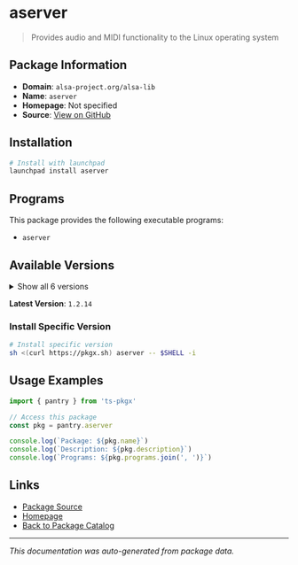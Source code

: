 # aserver

> Provides audio and MIDI functionality to the Linux operating system

## Package Information

- **Domain**: `alsa-project.org/alsa-lib`
- **Name**: `aserver`
- **Homepage**: Not specified
- **Source**: [View on GitHub](https://github.com/pkgxdev/pantry/tree/main/projects/alsa-project.org/alsa-lib/package.yml)

## Installation

```bash
# Install with launchpad
launchpad install aserver
```

## Programs

This package provides the following executable programs:

- `aserver`

## Available Versions

<details>
<summary>Show all 6 versions</summary>

- `1.2.14`, `1.2.13`, `1.2.12`, `1.2.11`, `1.2.10`
- `1.2.9`

</details>

**Latest Version**: `1.2.14`

### Install Specific Version

```bash
# Install specific version
sh <(curl https://pkgx.sh) aserver -- $SHELL -i
```

## Usage Examples

```typescript
import { pantry } from 'ts-pkgx'

// Access this package
const pkg = pantry.aserver

console.log(`Package: ${pkg.name}`)
console.log(`Description: ${pkg.description}`)
console.log(`Programs: ${pkg.programs.join(', ')}`)
```

## Links

- [Package Source](https://github.com/pkgxdev/pantry/tree/main/projects/alsa-project.org/alsa-lib/package.yml)
- [Homepage](#)
- [Back to Package Catalog](../../../package-catalog.md)

---

*This documentation was auto-generated from package data.*
